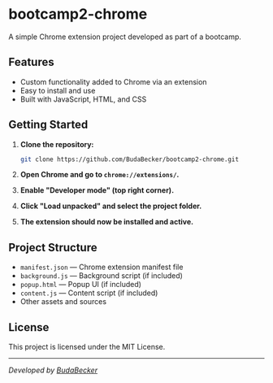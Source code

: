 # bootcamp2-chrome

A simple Chrome extension project developed as part of a bootcamp.

## Features

- Custom functionality added to Chrome via an extension
- Easy to install and use
- Built with JavaScript, HTML, and CSS

## Getting Started

1. **Clone the repository:**

   ```bash
   git clone https://github.com/BudaBecker/bootcamp2-chrome.git
   ```

2. **Open Chrome and go to `chrome://extensions/`.**

3. **Enable "Developer mode" (top right corner).**

4. **Click "Load unpacked" and select the project folder.**

5. **The extension should now be installed and active.**

## Project Structure

- `manifest.json` — Chrome extension manifest file
- `background.js` — Background script (if included)
- `popup.html` — Popup UI (if included)
- `content.js` — Content script (if included)
- Other assets and sources

## License

This project is licensed under the MIT License.

---

_Developed by [BudaBecker](https://github.com/BudaBecker)_
